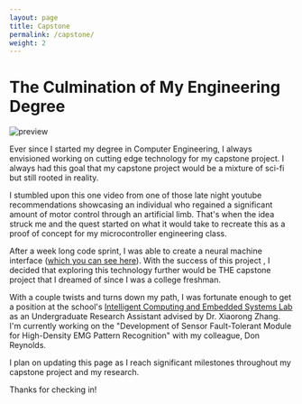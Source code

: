 ```yaml
---
layout: page
title: Capstone
permalink: /capstone/
weight: 2
---
```


# **The Culmination of My Engineering Degree**

![preview](https://assets.bwbx.io/images/users/iqjWHBFdfxIU/i4k9Q6wSXfl4/v1/1000x-1.jpg)

Ever since I started my degree in Computer Engineering, I always envisioned working on cutting edge technology for my capstone project. I always had this goal that my capstone project would be a mixture of sci-fi but still rooted in reality. 

I stumbled upon this one video from one of those late night youtube recommendations showcasing an individual who regained a significant amount of motor control through an artificial limb. That's when the idea struck me and the quest started on what it would take to recreate this as a proof of concept for my microcontroller engineering class.

After a week long code sprint, I was able to create a neural machine interface ([which you can see here](http://ashazar.me/projects/emila)). With the success of this project , I decided that exploring this technology further would be THE capstone project that I dreamed of since I was a college freshman. 

With a couple twists and turns down my path, I was fortunate enough to get a position at the school's [Intelligent Computing and Embedded Systems Lab](http://www.sfsu-icelab.org/) as an Undergraduate Research Assistant advised by Dr. Xiaorong Zhang. I'm currently working on the "Development of Sensor Fault-Tolerant Module for High-Density EMG Pattern Recognition" with my colleague, Don Reynolds. 

I plan on updating this page as I reach significant milestones throughout my capstone project and my research. 

Thanks for checking in!
